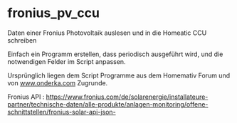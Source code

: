 # fronius_pv_ccu
Daten einer Fronius Photovoltaik auslesen und in die Homeatic CCU schreiben

Einfach ein Programm erstellen, dass periodisch ausgeführt wird, und die notwendigen Felder im Script anpassen.

Ursprünglich liegen dem Script Programme aus dem Homemativ Forum und von www.onderka.com Zugrunde.


Fronius API : https://www.fronius.com/de/solarenergie/installateure-partner/technische-daten/alle-produkte/anlagen-monitoring/offene-schnittstellen/fronius-solar-api-json-




